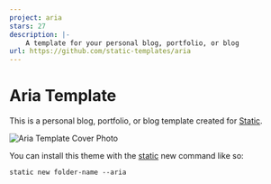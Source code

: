 ```yaml
---
project: aria
stars: 27
description: |-
    A template for your personal blog, portfolio, or blog
url: https://github.com/static-templates/aria
---
```


# Aria Template

This is a personal blog, portfolio, or blog template created for [Static](https://static.devdojo.com).

![Aria Template Cover Photo](https://raw.githubusercontent.com/static-templates/aria/main/assets/images/cover.jpg)

You can install this theme with the [static](https://www.npmjs.com/package/@devdojo/static) new command like so:

```
static new folder-name --aria
```

